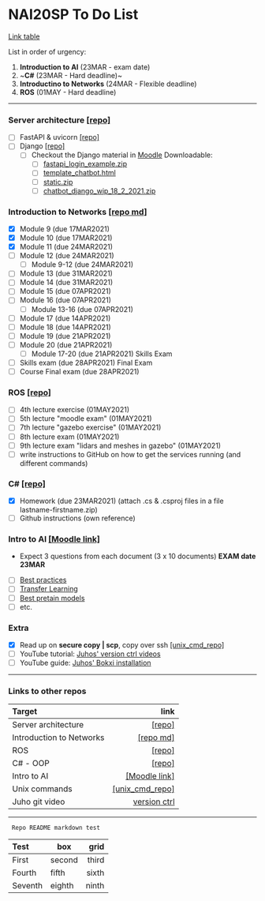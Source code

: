 # NAI20SP To Do List
[Link table](https://github.com/oskarforssell/NAI20SP_ToDo/blob/main/README.md#links-to-other-repos)

List in order of urgency:
1. **Introduction to AI** (23MAR - exam date)
2. ~**C#** (23MAR - Hard deadline)~
3. **Introductino to Networks** (24MAR - Flexible deadline)
4.  **ROS** (01MAY - Hard deadline)
---
### Server architecture [[repo]](https://github.com/oskarforssell/server_architectures)
- [ ] FastAPI & uvicorn [[repo]](https://github.com/oskarforssell/server_architectures/tree/master/fastAPI_code)
- [ ] Django [[repo]](https://github.com/oskarforssell/server_architectures/tree/master/django_chatbot)
    - [ ] Checkout the Django material in [Moodle](https://samkmoodle.samk.fi/course/view.php?id=354 "18.2.2021 - FastAPI & Django") 
	    Downloadable:
	    - [ ] [fastapi\_login\_example.zip](https://samkmoodle.samk.fi/mod/resource/view.php?id=13608)
	    - [ ] [template\_chatbot.html](https://samkmoodle.samk.fi/mod/resource/view.php?id=13617)
	    - [ ] [static.zip](https://samkmoodle.samk.fi/mod/resource/view.php?id=13632)
	    - [ ] [chatbot\_django\_wip\_18\_2\_2021.zip](https://samkmoodle.samk.fi/mod/resource/view.php?id=13687)

### Introduction to Networks [[repo md]](https://github.com/oskarforssell/server_architectures/blob/master/networks.md)
- [x] Module 9 (due 17MAR2021)
- [x] Module 10 (due 17MAR2021)
- [x] Module 11 (due 24MAR2021)
- [ ] Module 12 (due 24MAR2021)
  - [ ] Module 9-12 (due 24MAR2021)
- [ ] Module 13 (due 31MAR2021)
- [ ] Module 14 (due 31MAR2021)
- [ ] Module 15 (due 07APR2021)
- [ ] Module 16 (due 07APR2021)
  - [ ] Module 13-16 (due 07APR2021)
- [ ] Module 17 (due 14APR2021)
- [ ] Module 18 (due 14APR2021)
- [ ] Module 19 (due 21APR2021)
- [ ] Module 20 (due 21APR2021)
  - [ ] Module 17-20 (due 21APR2021)
Skills Exam
- [ ] Skills exam (due 28APR2021)
Final Exam
- [ ] Course Final exam (due 28APR2021)

### ROS [[repo]](https://github.com/oskarforssell/ros_course)
- [ ] 4th lecture exercise (01MAY2021)
- [ ] 5th lecture "moodle exam" (01MAY2021)
- [ ] 7th lecture "gazebo exercise" (01MAY2021)
- [ ] 8th lecture exam (01MAY2021)
- [ ] 9th lecture exam "lidars and meshes in gazebo" (01MAY2021)
- [ ] write instructions to GitHub on how to get the services running (and different commands)

### C# [[repo]](https://github.com/oskarforssell/c_code)
- [x] Homework (due 23MAR2021)  (attach .cs & .csproj files in a file lastname-firstname.zip)
- [ ] Github instructions (own reference)

### Intro to AI [[Moodle link]](https://samkmoodle.samk.fi/course/view.php?id=358)
- Expect 3 questions from each document (3 x 10 documents) **EXAM date 23MAR**
- [ ] [Best practices](https://samkmoodle.samk.fi/mod/resource/view.php?id=13820)
- [ ] [Transfer Learning](https://samkmoodle.samk.fi/mod/resource/view.php?id=13816)
- [ ] [Best pretain models](https://samkmoodle.samk.fi/mod/resource/view.php?id=13816)
- [ ] etc.

### Extra
- [x] Read up on **secure copy | scp**, copy over ssh [[unix_cmd_repo]](https://github.com/oskarforssell/unix_terminal_commands)
- [ ] YouTube tutorial: [Juhos' version ctrl videos](https://www.youtube.com/watch?v=A2lt5TORO1c&list=PLT_HKwjjqjcUtdDqbleCDkev0KyUYF5uj "Juho Salli's tutorial on https://www.youtube.com/")
- [ ] YouTube guide: [Juhos' Bokxi installation](https://www.youtube.com/watch?v=0YMrpY4Fm_0 "Juho Salli's BOKXI installation guide - Finnish")

---
### Links to other repos
Target | link
:--|----:
Server architecture | [[repo]](https://github.com/oskarforssell/server_architectures)
Introduction to Networks | [[repo md]](https://github.com/oskarforssell/server_architectures/blob/master/networks.md)
ROS | [[repo]](https://github.com/oskarforssell/ros_course)
C# - OOP | [[repo]](https://github.com/oskarforssell/c_code)
Intro to AI | [[Moodle link]](https://samkmoodle.samk.fi/course/view.php?id=358)
Unix commands | [[unix_cmd_repo]](https://github.com/oskarforssell/unix_terminal_commands)    
Juho git video | [version ctrl](https://www.youtube.com/watch?v=A2lt5TORO1c&list=PLT_HKwjjqjcUtdDqbleCDkev0KyUYF5uj "Juho Salli's tutorial on https://www.youtube.com/")

---

<code> Repo README markdown test </code>

Test | box | grid
:--|--|--:
First | second | third
Fourth | fifth | sixth
Seventh | eighth | ninth 
